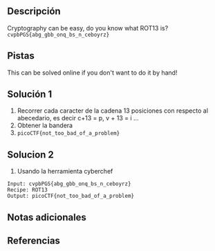 ## Descripción
Cryptography can be easy, do you know what ROT13 is? `cvpbPGS{abg_gbb_onq_bs_n_ceboyrz}`
## Pistas
This can be solved online if you don't want to do it by hand!
## Solución 1
1. Recorrer cada caracter de la cadena 13 posiciones con respecto al abecedario, es decir c+13 = p, v + 13 = i ...
2. Obtener la bandera
3. `picoCTF{not_too_bad_of_a_problem}`
## Solucion 2
1. Usando la herramienta cyberchef
```
Input: cvpbPGS{abg_gbb_onq_bs_n_ceboyrz}
Recipe: ROT13
Output: picoCTF{not_too_bad_of_a_problem}
```
## Notas adicionales


## Referencias
